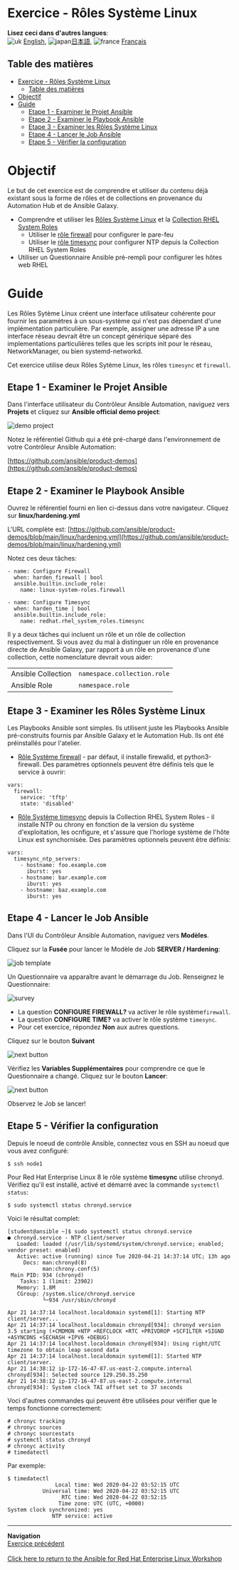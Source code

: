 # Exercice - Rôles Système Linux 

**Lisez ceci dans d'autres langues**: 
<br>![uk](../../../images/uk.png) [English](README.md),  ![japan](../../../images/japan.png)[日本語](README.ja.md), ![france](../../../images/fr.png) [Français](README.fr.md)
<br>

## Table des matières

- [Exercice - Rôles Système Linux](#exercice---rôles-système-linux)
  - [Table des matières](#table-des-matières)
- [Objectif](#objectif)
- [Guide](#guide)
  - [Etape 1 - Examiner le Projet Ansible](#etape-1---examiner-le-projet-ansible)
  - [Etape 2 - Examiner le Playbook Ansible](#etape-2---examinee-le-playbook-ansible)
  - [Etape 3 - Examiner les Rôles Système Linux](#etape-3---examiner-les-roles-sytème-linux)
  - [Etape 4 - Lancer le Job Ansible](#etape-4---lancer-le-job-ansible)
  - [Etape 5 - Vérifier la configuration](#etape-5---vérifier-la-configuration)

# Objectif

Le but de cet exercice est de comprendre et utiliser du contenu déjà existant sous la forme de rôles et de collections en provenance du Automation Hub et de Ansible Galaxy.

- Comprendre et utiliser les [Rôles Système Linux](https://linux-system-roles.github.io/) et la [Collection RHEL System Roles](https://console.redhat.com/ansible/automation-hub/repo/published/redhat/rhel_system_roles)
  - Utiliser le [rôle firewall](https://galaxy.ansible.com/ui/standalone/roles/linux-system-roles/firewall/) pour configurer le pare-feu
  - Utiliser le [rôle timesync](https://console.redhat.com/ansible/automation-hub/repo/published/redhat/rhel_system_roles/content/role/timesync) pour configurer NTP depuis la Collection RHEL System Roles
- Utiliser un Questionnaire Ansible pré-rempli pour configurer les hôtes web RHEL 

# Guide

Les Rôles Sytème Linux créent une interface utilisateur cohérente pour fournir les paramètres à un sous-système qui n'est pas dépendant d'une implémentation particulière. Par exemple, assigner une adresse IP a une interface réseau devrait être un concept générique séparé des implementations particulières telles que les scripts init pour le réseau, NetworkManager, ou bien systemd-networkd.

Cet exercice utilise deux Rôles Sytème Linux, les rôles `timesync` et `firewall`.

## Etape 1 - Examiner le Projet Ansible

Dans l'interface utilisateur du Contrôleur Ansible Automation, naviguez vers **Projets** et cliquez sur **Ansible official demo project**:

![demo project](images/demo-project.png)

Notez le référentiel Github qui a été pré-chargé dans l'environnement de votre Contrôleur Ansible Automation:

[https://github.com/ansible/product-demos](https://github.com/ansible/product-demos)

## Etape 2 - Examiner le Playbook Ansible

Ouvrez le référentiel fourni en lien ci-dessus dans votre navigateur. Cliquez sur **linux/hardening.yml**

L'URL complète est: [https://github.com/ansible/product-demos/blob/main/linux/hardening.yml](https://github.com/ansible/product-demos/blob/main/linux/hardening.yml)

Notez ces deux tâches:

```
- name: Configure Firewall
  when: harden_firewall | bool
  ansible.builtin.include_role:
    name: linux-system-roles.firewall

- name: Configure Timesync
  when: harden_time | bool
  ansible.builtin.include_role:
    name: redhat.rhel_system_roles.timesync
```

Il y a deux tâches qui incluent un rôle et un rôle de collection respectivement. Si vous avez du mal à distinguer un rôle en provenance directe de Ansible Galaxy, par rapport à un rôle en provenance d'une collection, cette nomenclature devrait vous aider:

<table>
<tr>
  <td>Ansible Collection</td>
  <td><code>namespace.collection.role</code></td>
</tr>
  <tr>
    <td>Ansible Role</td>
    <td><code>namespace.role</code>
</td>
  </tr>
</table>

## Etape 3 - Examiner les Rôles Système Linux

Les Playbooks Ansible sont simples. Ils utilisent juste les Playbooks Ansible pré-construits fournis par Ansible Galaxy et le Automation Hub. Ils ont été préinstallés pour l'atelier.

- [Rôle Système firewall](https://galaxy.ansible.com/ui/standalone/roles/linux-system-roles/firewall/)  - par défaut, il installe firewalld, et python3-firewall. Des paramètres optionnels peuvent être définis tels que le service à ouvrir:

```
vars:
  firewall:
    service: 'tftp'
    state: 'disabled'
```

- [Rôle Système timesync](https://console.redhat.com/ansible/automation-hub/repo/published/redhat/rhel_system_roles/content/role/timesync) depuis la Collection RHEL System Roles - il installe NTP ou chrony en fonction de la version du système d'exploitation, les ocnfigure, et s'assure que l'horloge système de l'hôte Linux est synchornisée. Des paramètres optionnels peuvent être définis:

```
vars:
  timesync_ntp_servers:
    - hostname: foo.example.com
      iburst: yes
    - hostname: bar.example.com
      iburst: yes
    - hostname: baz.example.com
      iburst: yes
```

## Etape 4 - Lancer le Job Ansible

Dans l'UI du Contrôleur Ansible Automation, naviguez vers **Modèles**.

Cliquez sur la **Fusée** pour lancer le Modèle de Job **SERVER / Hardening**:

![job template](images/job.png)

Un Questionnaire va apparaître avant le démarrage du Job. Renseignez le Questionnaire:

![survey](images/survey.png)

- La question **CONFIGURE FIREWALL?** va activer le rôle système`firewall`.
- La question **CONFIGURE TIME?** va activer le rôle système `timesync`.
- Pour cet exercice, répondez **Non** aux autres questions.

Cliquez sur le bouton **Suivant**

![next button](images/next.png)

Vérifiez les **Variables Supplémentaires** pour comprendre ce que le Questionnaire a changé. Cliquez sur le bouton **Lancer**:

![next button](images/launch.png)

Observez le Job se lancer!

## Etape 5 - Vérifier la configuration

Depuis le noeud de contrôle Ansible, connectez vous en SSH au noeud que vous avez configuré:

```
$ ssh node1
```

Pour Red Hat Enterprise Linux 8 le rôle système **timesync** utilise chronyd. Vérifiez qu'il est installé, activé et démarré avec la commande `systemctl status`:

```
$ sudo systemctl status chronyd.service
```

Voici le résultat complet:
```
[student@ansible ~]$ sudo systemctl status chronyd.service
● chronyd.service - NTP client/server
   Loaded: loaded (/usr/lib/systemd/system/chronyd.service; enabled; vendor preset: enabled)
   Active: active (running) since Tue 2020-04-21 14:37:14 UTC; 13h ago
     Docs: man:chronyd(8)
           man:chrony.conf(5)
 Main PID: 934 (chronyd)
    Tasks: 1 (limit: 23902)
   Memory: 1.8M
   CGroup: /system.slice/chronyd.service
           └─934 /usr/sbin/chronyd

Apr 21 14:37:14 localhost.localdomain systemd[1]: Starting NTP client/server...
Apr 21 14:37:14 localhost.localdomain chronyd[934]: chronyd version 3.5 starting (+CMDMON +NTP +REFCLOCK +RTC +PRIVDROP +SCFILTER +SIGND +ASYNCDNS +SECHASH +IPV6 +DEBUG)
Apr 21 14:37:14 localhost.localdomain chronyd[934]: Using right/UTC timezone to obtain leap second data
Apr 21 14:37:14 localhost.localdomain systemd[1]: Started NTP client/server.
Apr 21 14:38:12 ip-172-16-47-87.us-east-2.compute.internal chronyd[934]: Selected source 129.250.35.250
Apr 21 14:38:12 ip-172-16-47-87.us-east-2.compute.internal chronyd[934]: System clock TAI offset set to 37 seconds
```

Voci d'autres commandes qui peuvent être utilisées pour vérifier que le temps fonctionne correctement:

```
# chronyc tracking  
# chronyc sources
# chronyc sourcestats
# systemctl status chronyd
# chronyc activity
# timedatectl
```

Par exemple:

```
$ timedatectl
               Local time: Wed 2020-04-22 03:52:15 UTC
           Universal time: Wed 2020-04-22 03:52:15 UTC
                 RTC time: Wed 2020-04-22 03:52:15
                Time zone: UTC (UTC, +0000)
System clock synchronized: yes
              NTP service: active
```

----
**Navigation**
<br>
[Exercice précédent](../../ansible_rhel/2.4-surveys/README.fr.md)
<br><br>
[Click here to return to the Ansible for Red Hat Enterprise Linux Workshop](../README.md)
